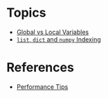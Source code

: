 # Topics

- [Global vs Local Variables](GlobalVsLocal.ipynb)
- [`list`, `dict` and `numpy` Indexing](Indexing.ipynb)

# References

- [Performance Tips](https://wiki.python.org/moin/PythonSpeed/PerformanceTips)
